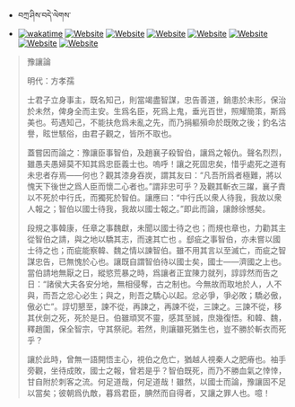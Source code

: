 - བཀྲ་ཤིས་བདེ་ལེགས་ 
- [![wakatime](https://wakatime.com/badge/user/5043ee4a-e361-4607-9d47-d557f2005d05.svg)](https://wakatime.com/@5043ee4a-e361-4607-9d47-d557f2005d05)	[![Website](https://img.shields.io/website?label=&up_color=orange&up_message=Tianchi&url=https%3A%2F%2Fshields.io)](https://tianchi.aliyun.com/home/science/scienceDetail?userId=1095279182618)	[![Website](https://img.shields.io/website?label=&up_color=blue&up_message=Kaggle&url=https%3A%2F%2Fshields.io)](https://www.kaggle.com/ivanxu/)	[![Website](https://img.shields.io/website?label=&up_color=gay&up_message=Yuque&url=https%3A%2F%2Fshields.io)](https://www.yuque.com/ivanaxu)	[![Website](https://img.shields.io/website?label=&up_color=brown&up_message=Leetcode&url=https%3A%2F%2Fshields.io)](https://leetcode.cn/u/ivanaxu)	[![Website](https://img.shields.io/website?label=&up_color=violet&up_message=AIstudio&url=https%3A%2F%2Fshields.io)](https://aistudio.baidu.com/aistudio/personalcenter/thirdview/979775)	[![Website](https://img.shields.io/website?label=&up_color=red&up_message=Gitee&url=https%3A%2F%2Fshields.io)](https://gitee.com/IvanaXu)	[![Website](https://img.shields.io/website?label=&up_color=yellow&up_message=Monkeytype&url=https%3A%2F%2Fshields.io)](https://monkeytype.com/profile/IvanaXu) 

> 豫讓論
> 
> 明代：方孝孺 
> 
> 士君子立身事主，既名知己，則當竭盡智謀，忠告善道，銷患於未形，保治於未然，俾身全而主安。生爲名臣，死爲上鬼，垂光百世，照耀簡策，斯爲美也。苟遇知己，不能扶危爲未亂之先，而乃捐軀殞命於既敗之後；釣名沽譽，眩世駭俗，由君子觀之，皆所不取也。
> 
> 蓋嘗因而論之：豫讓臣事智伯，及趙襄子殺智伯，讓爲之報仇。聲名烈烈，雖愚夫愚婦莫不知其爲忠臣義士也。嗚呼！讓之死固忠矣，惜乎處死之道有未忠者存焉——何也？觀其漆身吞炭，謂其友曰：“凡吾所爲者極難，將以愧天下後世之爲人臣而懷二心者也。”謂非忠可乎？及觀其斬衣三躍，襄子責以不死於中行氏，而獨死於智伯。讓應曰：“中行氏以衆人待我，我故以衆人報之；智伯以國士待我，我故以國士報之。”即此而論，讓餘徐憾矣。
> 
> 段規之事韓康，任章之事魏獻，未聞以國士待之也；而規也章也，力勸其主從智伯之請，與之地以驕其志，而速其亡也 。郄疵之事智伯，亦未嘗以國士待之也；而疵能察韓、魏之情以諫智伯。雖不用其言以至滅亡，而疵之智謀忠告，已無愧於心也。讓既自謂智伯待以國士矣，國士——濟國之上也。當伯請地無厭之日，縱慾荒暴之時，爲讓者正宜陳力就列，諄諄然而告之日：“諸侯大夫各安分地，無相侵奪，古之制也。今無故而取地於人，人不與，而吾之忿心必生；與之，則吾之驕心以起。忿必爭，爭必敗；驕必傲，傲必亡”。諄切懇至，諫不從，再諫之，再諫不從，三諫之。三諫不從，移其伏劍之死，死於是日。伯雖頑冥不靈，感其至誠，庶幾復悟。和韓、魏，釋趙圍，保全智宗，守其祭祀。若然，則讓雖死猶生也，豈不勝於斬衣而死乎？
> 
> 讓於此時，曾無一語開悟主心，視伯之危亡，猶越人視秦人之肥瘠也。袖手旁觀，坐待成敗，國士之報，曾若是乎？智伯既死，而乃不勝血氣之悻悻，甘自附於刺客之流。何足道哉，何足道哉！雖然，以國士而論，豫讓固不足以當矣；彼朝爲仇敵，暮爲君臣，腆然而自得者，又讓之罪人也。噫！
>
